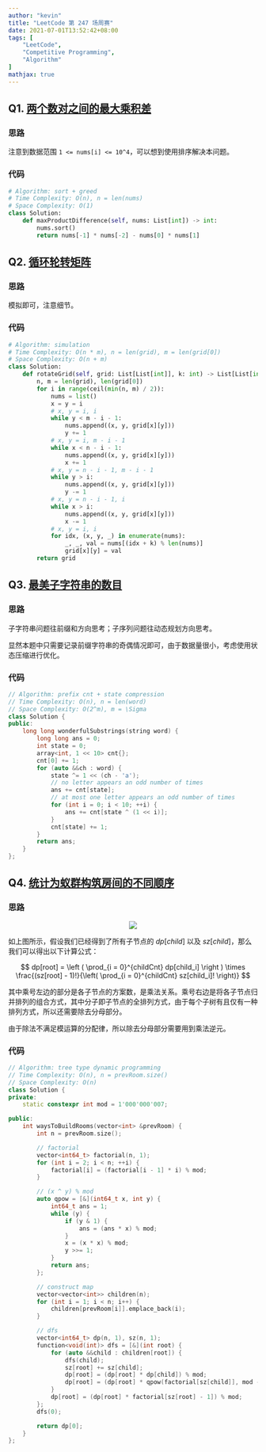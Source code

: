 ```yaml
---
author: "kevin"
title: "LeetCode 第 247 场周赛"
date: 2021-07-01T13:52:42+08:00
tags: [
    "LeetCode",
    "Competitive Programming",
    "Algorithm"
]
mathjax: true
---
```


## Q1. [两个数对之间的最大乘积差](https://leetcode-cn.com/problems/maximum-product-difference-between-two-pairs/)

### 思路

注意到数据范围 `1 <= nums[i] <= 10^4`，可以想到使用排序解决本问题。

### 代码

```python
# Algorithm: sort + greed
# Time Complexity: O(n), n = len(nums)
# Space Complexity: O(1)
class Solution:
    def maxProductDifference(self, nums: List[int]) -> int:
        nums.sort()
        return nums[-1] * nums[-2] - nums[0] * nums[1]
```



## Q2. [循环轮转矩阵](https://leetcode-cn.com/problems/cyclically-rotating-a-grid/)

### 思路

模拟即可，注意细节。

### 代码

```python
# Algorithm: simulation
# Time Complexity: O(n * m), n = len(grid), m = len(grid[0])
# Space Complexity: O(n + m)
class Solution:
    def rotateGrid(self, grid: List[List[int]], k: int) -> List[List[int]]:
        n, m = len(grid), len(grid[0])
        for i in range(ceil(min(n, m) / 2)):
            nums = list()
            x = y = i
            # x, y = i, i
            while y < m - i - 1:
                nums.append((x, y, grid[x][y]))
                y += 1
            # x, y = i, m - i - 1
            while x < n - i - 1:
                nums.append((x, y, grid[x][y]))
                x += 1
            # x, y = n - i - 1, m - i - 1
            while y > i:
                nums.append((x, y, grid[x][y]))
                y -= 1
            # x, y = n - i - 1, i
            while x > i:
                nums.append((x, y, grid[x][y]))
                x -= 1
            # x, y = i, i
            for idx, (x, y, _) in enumerate(nums):
                _, _, val = nums[(idx + k) % len(nums)]
                grid[x][y] = val
        return grid
```


## Q3. [最美子字符串的数目](https://leetcode-cn.com/problems/number-of-wonderful-substrings/)

### 思路

子字符串问题往前缀和方向思考；子序列问题往动态规划方向思考。

显然本题中只需要记录前缀字符串的奇偶情况即可，由于数据量很小，考虑使用状态压缩进行优化。

### 代码
```c++
// Algorithm: prefix cnt + state compression
// Time Complexity: O(n), n = len(word)
// Space Complexity: O(2^m), m = \Sigma
class Solution {
public:
    long long wonderfulSubstrings(string word) {
        long long ans = 0;
        int state = 0;
        array<int, 1 << 10> cnt{};
        cnt[0] += 1;
        for (auto &&ch : word) {
            state ^= 1 << (ch - 'a');
            // no letter appears an odd number of times
            ans += cnt[state];
            // at most one letter appears an odd number of times
            for (int i = 0; i < 10; ++i) {
                ans += cnt[state ^ (1 << i)];
            }
            cnt[state] += 1;
        }
        return ans;
    }
};
```


## Q4. [统计为蚁群构筑房间的不同顺序](https://leetcode-cn.com/problems/count-ways-to-build-rooms-in-an-ant-colony/)

### 思路

<div style="text-align:center"><img src="test.svg" /></div>

如上图所示，假设我们已经得到了所有子节点的 $dp[child]$ 以及 $sz[child]$，那么我们可以得出以下计算公式：

$$
dp[root] = \left ( \prod_{i = 0}^{childCnt} dp[child_i] \right ) \times \frac{(sz[root] - 1)!}{\left( \prod_{i = 0}^{childCnt} sz[child_i]! \right)}
$$

其中乘号左边的部分是各子节点的方案数，是乘法关系。乘号右边是将各子节点归并排列的组合方式，其中分子即子节点的全排列方式，由于每个子树有且仅有一种排列方式，所以还需要除去分母部分。

由于除法不满足模运算的分配律，所以除去分母部分需要用到乘法逆元。

### 代码

```c++
// Algorithm: tree type dynamic programming
// Time Complexity: O(n), n = prevRoom.size()
// Space Complexity: O(n)
class Solution {
private:
    static constexpr int mod = 1'000'000'007;

public:
    int waysToBuildRooms(vector<int> &prevRoom) {
        int n = prevRoom.size();

        // factorial
        vector<int64_t> factorial(n, 1);
        for (int i = 2; i < n; ++i) {
            factorial[i] = (factorial[i - 1] * i) % mod;
        }

        // (x ^ y) % mod
        auto qpow = [&](int64_t x, int y) {
            int64_t ans = 1;
            while (y) {
                if (y & 1) {
                    ans = (ans * x) % mod;
                }
                x = (x * x) % mod;
                y >>= 1;
            }
            return ans;
        };

        // construct map
        vector<vector<int>> children(n);
        for (int i = 1; i < n; i++) {
            children[prevRoom[i]].emplace_back(i);
        }

        // dfs
        vector<int64_t> dp(n, 1), sz(n, 1);
        function<void(int)> dfs = [&](int root) {
            for (auto &&child : children[root]) {
                dfs(child);
                sz[root] += sz[child];
                dp[root] = (dp[root] * dp[child]) % mod;
                dp[root] = (dp[root] * qpow(factorial[sz[child]], mod - 2)) % mod;
            }
            dp[root] = (dp[root] * factorial[sz[root] - 1]) % mod;
        };
        dfs(0);

        return dp[0];
    }
};
```